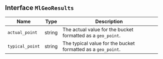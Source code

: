 ## Interface `MlGeoResults`

| Name | Type | Description |
| - | - | - |
| `actual_point` | string | The actual value for the bucket formatted as a `geo_point`. |
| `typical_point` | string | The typical value for the bucket formatted as a `geo_point`. |
